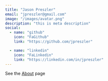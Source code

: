 ```yaml
---
title: "Jason Preszler"
email: "jpreszler@gmail.com"
image: "/images/avatar.png"
description: "this is meta description"
social:
  - name: "github"
    icon: "FaGithub"
    link: "https://github.com/jpreszler"

  - name: "linkedin"
    icon: "FaLinkedin"
    link: "https://linkedin.com/in/jpreszler"
---
```

See the [About]("/about") page
